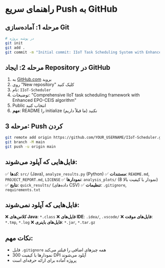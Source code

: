 # راهنمای سریع Push به GitHub

## مرحله 1: آماده‌سازی Git
```bash
# در پوشه پروژه
git init
git add .
git commit -m "Initial commit: IIoT Task Scheduling System with Enhanced EPO-CEIS"
```

## مرحله 2: ایجاد Repository در GitHub
1. به [GitHub.com](https://github.com) بروید
2. روی "New repository" کلیک کنید
3. نام: `IIoT-Scheduler`
4. توضیحات: "Comprehensive IIoT task scheduling framework with Enhanced EPO-CEIS algorithm"
5. Public انتخاب کنید
6. **مهم**: README را initialize نکنید (ما قبلاً داریم)

## مرحله 3: Push کردن
```bash
git remote add origin https://github.com/YOUR_USERNAME/IIoT-Scheduler.git
git branch -M main
git push -u origin main
```

## فایل‌هایی که آپلود می‌شوند:
✅ **کدها**: `src/` (Java), `analyze_results.py` (Python)
✅ **مستندات**: `README.md`, `PROJECT_REPORT.md`, `LICENSE`
✅ **نمودارها**: `analysis_plots/` (8 نمودار با کیفیت بالا)
✅ **نتایج**: `quick_results/` (داده‌های CSV)
✅ **تنظیمات**: `.gitignore`, `requirements.txt`

## فایل‌هایی که آپلود نمی‌شوند:
❌ **کلاس‌های Java**: `*.class`
❌ **فایل‌های IDE**: `.idea/`, `.vscode/`
❌ **فایل‌های موقت**: `*.tmp`, `*.log`
❌ **فایل‌های باینری**: `*.jar`, `*.tar.gz`

## نکات مهم:
- فایل `.gitignore` همه چیزهای اضافی را فیلتر می‌کند
- نمودارها با کیفیت 300 DPI آپلود می‌شوند
- پروژه آماده برای ارائه حرفه‌ای است
